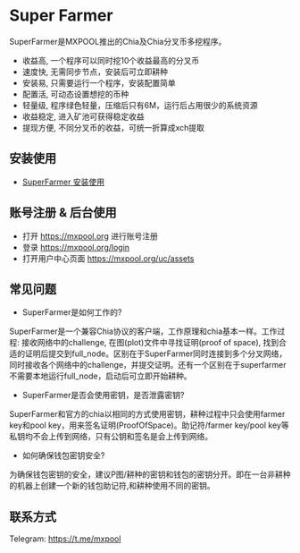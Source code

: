 # Super Farmer

SuperFarmer是MXPOOL推出的Chia及Chia分叉币多挖程序。

 * 收益高, 一个程序可以同时挖10个收益最高的分叉币
 * 速度快, 无需同步节点，安装后可立即耕种
 * 安装易, 只需要运行一个程序，安装配置简单
 * 配置活, 可动态设置想挖的币种
 * 轻量级, 程序绿色轻量，压缩后只有6M，运行后占用很少的系统资源
 * 收益稳定, 进入矿池可获得稳定收益
 * 提现方便, 不同分叉币的收益，可统一折算成xch提取

## 安装使用
 * [SuperFarmer 安装使用](https://github.com/mx-pool/super-farmer/wiki/SuperFarmer-%E5%AE%89%E8%A3%85%E4%BD%BF%E7%94%A8%E6%8C%87%E5%8D%97)
 
## 账号注册 & 后台使用
 * 打开 https://mxpool.org 进行账号注册
 * 登录 https://mxpool.org/login
 * 打开用户中心页面 https://mxpool.org/uc/assets 

## 常见问题
 * SuperFarmer是如何工作的?
 
 SuperFarmer是一个兼容Chia协议的客户端，工作原理和chia基本一样。工作过程: 接收网络中的challenge, 在图(plot)文件中寻找证明(proof of space), 找到合适的证明后提交到full_node。区别在于SuperFarmer同时连接到多个分叉网络，同时接收各个网络中的challenge，并提交证明。还有一个区别在于superfarmer不需要本地运行full_node，启动后可立即开始耕种。
 * SuperFarmer是否会使用密钥，是否泄露密钥?
 
 SuperFarmer和官方的chia以相同的方式使用密钥，耕种过程中只会使用farmer key和pool key，用来签名证明(ProofOfSpace)。助记符/farmer key/pool key等私钥均不会上传到网络，只有公钥和签名是会上传到网络。
 * 如何确保钱包密钥安全?
 
 为确保钱包密钥的安全，建议P图/耕种的密钥和钱包的密钥分开。即在一台非耕种的机器上创建一个新的钱包助记符,和耕种使用不同的密钥。

## 联系方式

Telegram: https://t.me/mxpool
